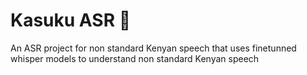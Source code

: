 # Kasuku ASR 🦜
An ASR project for non standard Kenyan speech that uses finetunned whisper models to understand non standard Kenyan speech 
